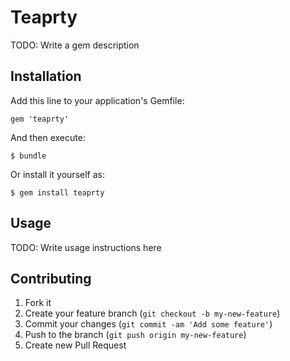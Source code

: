 # Teaprty

TODO: Write a gem description

## Installation

Add this line to your application's Gemfile:

    gem 'teaprty'

And then execute:

    $ bundle

Or install it yourself as:

    $ gem install teaprty

## Usage

TODO: Write usage instructions here

## Contributing

1. Fork it
2. Create your feature branch (`git checkout -b my-new-feature`)
3. Commit your changes (`git commit -am 'Add some feature'`)
4. Push to the branch (`git push origin my-new-feature`)
5. Create new Pull Request
